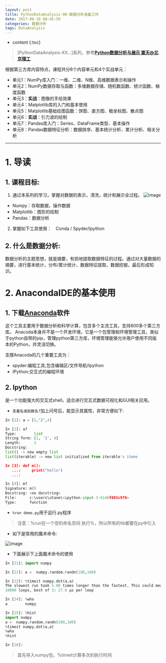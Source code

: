 ```yaml
---
layout: post
title: PythonDataAnalysis-00-数据分析准备工作
date: 2017-08-18 08:45:59
categories: 数据分析
tags: DataAnalysis
---
```

* content
{:toc}

> [PythonDataAnalysis-XX...]系列，参考[**Python数据分析与展示 嵩天@北京理工**](http://www.icourse163.org/course/BIT-1001870002)

根据第三方库内容特点，课程共分8个内容单元和4个实战单元：
 - 单元1：NumPy库入门：一维、二维、N维、高维数据表示和操作
 - 单元2：NumPy数据存取与函数：多维数据存储、随机数函数、统计函数、梯度函数
 - 单元3：**实战**：图像的手绘效果
 - 单元4：Matplotlib库的入门和基本使用
 - 单元5：Matplotlib基础绘图函数：饼图、直方图、极坐标图、散点图
 - 单元6：**实战**：引力波的绘制
 - 单元7：Pandas库入门：Series、DataFrame类型、基本操作
 - 单元8：Pandas数据特征分析：数据排序、基本统计分析、累计分析、相关分析

---

# 1. 导读

## 1. 课程目标:
1. 通过本系列的学习，掌握对数据的表示，清洗，统计和展示全过程。
![image](https://user-images.githubusercontent.com/18595935/29481941-c3e391be-84c2-11e7-85b0-ec45766c96f4.png)
 - Numpy：存取数据，操作数据
 - Matplotlib：图形的绘制
 - Pandas：数据分析

2. 掌握如下工具使用：　Conda / Spyder/Ipython

## 2. 什么是数据分析:
数据分析的主题思想，就是摘要，有损地提取数据特征的过程。通过对大量数据的摘要，进行基本统计，分布/累计统计，数据特征提取，数据挖掘，最后形成知识。

# 2. AnacondaIDE的基本使用
## 1. 下载[Anaconda](https://www.continuum.io/downloads)软件
这个工具主要用于数据分析和科学计算，包含多个主流工具，支持800多个第三方库。
Anacoda本身并不是一个开发环境，它是一个包管理和环境管理工具，类似于python自带的pip，管理python第三方库，环境管理能够允许用户使用不同版本的Python，并灵活切换。

支撑Anacoda的几个重要工具为：
- spyder:编程工具,包含编辑区/文件导航/Ipython
- IPython:交互式的编程环境

## 2. Ipython
是一个功能强大的交互式shell，适合进行交互式数据可视化和GUI相关应用。

- `变量名或函数名?`加上问号后，能显示其属性，非常方便如下:

```python
In [1]: a = [1,"2",4]

In [2]: a?
Type:        list
String form: [1, '2', 4]
Length:      3
Docstring:  
list() -> new empty list
list(iterable) -> new list initialized from iterable's items

In [3]: def m():
   ...:     print("hello")
   ...:     

In [4]: m?
Signature: m()
Docstring: <no docstring>
File:      c:\users\utane\<ipython-input-3-6146f003c976>
Type:      function
```

- `%run demo.py`用于运行.py程序
> 注意：%run在一个空的命名空间 执行%，所以所有的lib都要在py中引入

- 如下是常用的魔术命令:

![image](https://user-images.githubusercontent.com/18595935/29481930-9c0538f0-84c2-11e7-8294-252677b064ea.png)

- 下面展示下上面魔术命令的使用

```python
In [21]: import numpy

In [22]: a =  numpy.random.randn(100,100)

In [23]: %timeit numpy.dot(a,a)
The slowest run took 5.88 times longer than the fastest. This could mean that an intermediate result is being cached.
10000 loops, best of 3: 27.6 µs per loop

In [24]: %who
a        numpy   

In [25]: %hist
import numpy
a =  numpy.random.randn(100,100)
%timeit numpy.dot(a,a)
%who
%hist

In [26]:
```
> 首先导入numpy包，%timeit计算多次的执行时间
